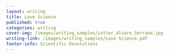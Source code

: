 ```yaml
---
layout: writing
title: Love Science
published: true
categories: writing
cover-img: /images/writing_samples/Letter_Alvaro_Serrano.jpg
writing-link: /images/writing_samples/Love Science.pdf
footer-info: Scientific Revolutions
---
```


